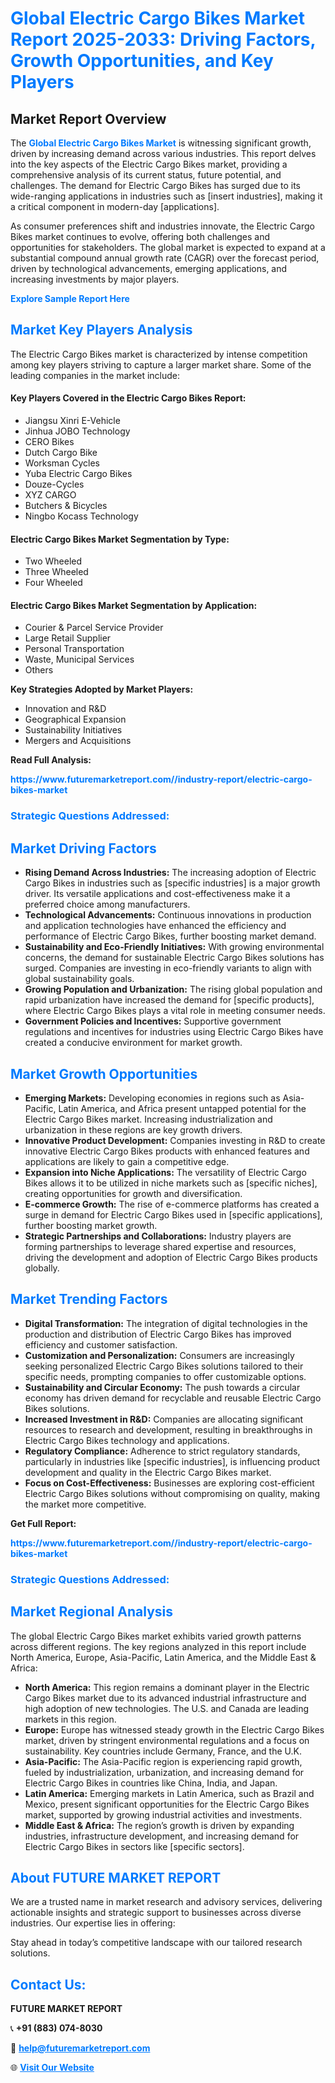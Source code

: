 <h1 style="color: #007BFF;">Global Electric Cargo Bikes Market Report 2025-2033: Driving Factors, Growth Opportunities, and Key Players</h1>

<section id="overview">
<h2>Market Report Overview</h2>
<p>The <a href="https://www.futuremarketreport.com//industry-report/electric-cargo-bikes-market" style="color: #007BFF; text-decoration: none;"><strong>Global Electric Cargo Bikes Market</strong></a> is witnessing significant growth, driven by increasing demand across various industries. This report delves into the key aspects of the Electric Cargo Bikes market, providing a comprehensive analysis of its current status, future potential, and challenges. The demand for Electric Cargo Bikes has surged due to its wide-ranging applications in industries such as [insert industries], making it a critical component in modern-day [applications].</p>
<p>As consumer preferences shift and industries innovate, the Electric Cargo Bikes market continues to evolve, offering both challenges and opportunities for stakeholders. The global market is expected to expand at a substantial compound annual growth rate (CAGR) over the forecast period, driven by technological advancements, emerging applications, and increasing investments by major players.</p>
</section>

<section id="overview">
<p><a href="https://www.futuremarketreport.com//request-sample/reportId=49649" style="color: #007BFF; text-decoration: none;"><strong>Explore Sample Report Here</strong></a></p>
</section>

<section id="key-players">
<h2 style="color: #007BFF;">Market Key Players Analysis</h2>
<p>The Electric Cargo Bikes market is characterized by intense competition among key players striving to capture a larger market share. Some of the leading companies in the market include:</p>
<h4>Key Players Covered in the Electric Cargo Bikes Report:</h4>
<ul><li>Jiangsu Xinri E-Vehicle</li><li>Jinhua JOBO Technology</li><li>CERO Bikes</li><li>Dutch Cargo Bike</li><li>Worksman Cycles</li><li>Yuba Electric Cargo Bikes</li><li>Douze-Cycles</li><li>XYZ CARGO</li><li>Butchers &amp; Bicycles</li><li>Ningbo Kocass Technology</li></ul>
<h4>Electric Cargo Bikes Market Segmentation by Type:</h4>
<ul><li>Two Wheeled</li><li>Three Wheeled</li><li>Four Wheeled</li></ul>

<h4>Electric Cargo Bikes Market Segmentation by Application:</h4>
<ul><li>Courier &amp; Parcel Service Provider</li><li>Large Retail Supplier</li><li>Personal Transportation</li><li>Waste, Municipal Services</li><li>Others</li></ul>
<p><strong>Key Strategies Adopted by Market Players:</strong></p>
<ul>
<li>Innovation and R&D</li>
<li>Geographical Expansion</li>
<li>Sustainability Initiatives</li>
<li>Mergers and Acquisitions</li>
</ul>
</section>

<section>
<p><strong>Read Full Analysis: </strong></p><a href="https://www.futuremarketreport.com//industry-report/electric-cargo-bikes-market" style="color: #007BFF; text-decoration: none;"><strong>https://www.futuremarketreport.com//industry-report/electric-cargo-bikes-market</strong></a>
<h3 style="color: #007BFF;">Strategic Questions Addressed:</h3>
</section>

<section id="driving-factors">
<h2 style="color: #007BFF;">Market Driving Factors</h2>
<ul>
<li><strong>Rising Demand Across Industries:</strong> The increasing adoption of Electric Cargo Bikes in industries such as [specific industries] is a major growth driver. Its versatile applications and cost-effectiveness make it a preferred choice among manufacturers.</li>
<li><strong>Technological Advancements:</strong> Continuous innovations in production and application technologies have enhanced the efficiency and performance of Electric Cargo Bikes, further boosting market demand.</li>
<li><strong>Sustainability and Eco-Friendly Initiatives:</strong> With growing environmental concerns, the demand for sustainable Electric Cargo Bikes solutions has surged. Companies are investing in eco-friendly variants to align with global sustainability goals.</li>
<li><strong>Growing Population and Urbanization:</strong> The rising global population and rapid urbanization have increased the demand for [specific products], where Electric Cargo Bikes plays a vital role in meeting consumer needs.</li>
<li><strong>Government Policies and Incentives:</strong> Supportive government regulations and incentives for industries using Electric Cargo Bikes have created a conducive environment for market growth.</li>
</ul>
</section>

<section id="growth-opportunities">
<h2 style="color: #007BFF;">Market Growth Opportunities</h2>
<ul>
<li><strong>Emerging Markets:</strong> Developing economies in regions such as Asia-Pacific, Latin America, and Africa present untapped potential for the Electric Cargo Bikes market. Increasing industrialization and urbanization in these regions are key growth drivers.</li>
<li><strong>Innovative Product Development:</strong> Companies investing in R&D to create innovative Electric Cargo Bikes products with enhanced features and applications are likely to gain a competitive edge.</li>
<li><strong>Expansion into Niche Applications:</strong> The versatility of Electric Cargo Bikes allows it to be utilized in niche markets such as [specific niches], creating opportunities for growth and diversification.</li>
<li><strong>E-commerce Growth:</strong> The rise of e-commerce platforms has created a surge in demand for Electric Cargo Bikes used in [specific applications], further boosting market growth.</li>
<li><strong>Strategic Partnerships and Collaborations:</strong> Industry players are forming partnerships to leverage shared expertise and resources, driving the development and adoption of Electric Cargo Bikes products globally.</li>
</ul>
</section>

<section id="trending-factors">
<h2 style="color: #007BFF;">Market Trending Factors</h2>
<ul>
<li><strong>Digital Transformation:</strong> The integration of digital technologies in the production and distribution of Electric Cargo Bikes has improved efficiency and customer satisfaction.</li>
<li><strong>Customization and Personalization:</strong> Consumers are increasingly seeking personalized Electric Cargo Bikes solutions tailored to their specific needs, prompting companies to offer customizable options.</li>
<li><strong>Sustainability and Circular Economy:</strong> The push towards a circular economy has driven demand for recyclable and reusable Electric Cargo Bikes solutions.</li>
<li><strong>Increased Investment in R&D:</strong> Companies are allocating significant resources to research and development, resulting in breakthroughs in Electric Cargo Bikes technology and applications.</li>
<li><strong>Regulatory Compliance:</strong> Adherence to strict regulatory standards, particularly in industries like [specific industries], is influencing product development and quality in the Electric Cargo Bikes market.</li>
<li><strong>Focus on Cost-Effectiveness:</strong> Businesses are exploring cost-efficient Electric Cargo Bikes solutions without compromising on quality, making the market more competitive.</li>
</ul>
</section>

<section>
<p><strong>Get Full Report: </strong></p><a href="https://www.futuremarketreport.com//industry-report/electric-cargo-bikes-market" style="color: #007BFF; text-decoration: none;"><strong>https://www.futuremarketreport.com//industry-report/electric-cargo-bikes-market</strong></a>
<h3 style="color: #007BFF;">Strategic Questions Addressed:</h3>
</section>


<section id="regional-analysis">
<h2 style="color: #007BFF;">Market Regional Analysis</h2>
<p>The global Electric Cargo Bikes market exhibits varied growth patterns across different regions. The key regions analyzed in this report include North America, Europe, Asia-Pacific, Latin America, and the Middle East & Africa:</p>
<ul>
<li><strong>North America:</strong> This region remains a dominant player in the Electric Cargo Bikes market due to its advanced industrial infrastructure and high adoption of new technologies. The U.S. and Canada are leading markets in this region.</li>
<li><strong>Europe:</strong> Europe has witnessed steady growth in the Electric Cargo Bikes market, driven by stringent environmental regulations and a focus on sustainability. Key countries include Germany, France, and the U.K.</li>
<li><strong>Asia-Pacific:</strong> The Asia-Pacific region is experiencing rapid growth, fueled by industrialization, urbanization, and increasing demand for Electric Cargo Bikes in countries like China, India, and Japan.</li>
<li><strong>Latin America:</strong> Emerging markets in Latin America, such as Brazil and Mexico, present significant opportunities for the Electric Cargo Bikes market, supported by growing industrial activities and investments.</li>
<li><strong>Middle East & Africa:</strong> The region’s growth is driven by expanding industries, infrastructure development, and increasing demand for Electric Cargo Bikes in sectors like [specific sectors].</li>
</ul>
</section>

<footer>
<h2 style="color: #007BFF;">About FUTURE MARKET REPORT</h2>
<p>We are a trusted name in market research and advisory services, delivering actionable insights and strategic support to businesses across diverse industries. Our expertise lies in offering:</p>

<p>Stay ahead in today’s competitive landscape with our tailored research solutions.</p>

<h2 style="color: #007BFF;">Contact Us:</h2>
<p><strong>FUTURE MARKET REPORT</strong></p>
<p>📞 <strong>+91 (883) 074-8030</strong></p>
<p>📧 <strong><a href="mailto:help@futuremarketreport.com" style="color: #007BFF;">help@futuremarketreport.com</a></strong></p>
<p>🌐 <strong><a href="https://www.futuremarketreport.com/" style="color: #007BFF;">Visit Our Website</a></strong></p>
</footer>